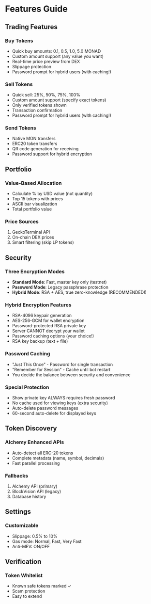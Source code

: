 # Features Guide

## Trading Features

### Buy Tokens
- Quick buy amounts: 0.1, 0.5, 1.0, 5.0 MONAD
- Custom amount support (any value you want)
- Real-time price preview from DEX
- Slippage protection
- Password prompt for hybrid users (with caching!)

### Sell Tokens  
- Quick sell: 25%, 50%, 75%, 100%
- Custom amount support (specify exact tokens)
- Only verified tokens shown
- Transaction confirmation
- Password prompt for hybrid users (with caching!)

### Send Tokens
- Native MON transfers
- ERC20 token transfers
- QR code generation for receiving
- Password support for hybrid encryption

## Portfolio

### Value-Based Allocation
- Calculate % by USD value (not quantity)
- Top 15 tokens with prices
- ASCII bar visualization
- Total portfolio value

### Price Sources
1. GeckoTerminal API
2. On-chain DEX prices
3. Smart filtering (skip LP tokens)

## Security

### Three Encryption Modes
- **Standard Mode**: Fast, master key only (testnet)
- **Password Mode**: Legacy passphrase protection
- **Hybrid Mode**: RSA + AES, true zero-knowledge (RECOMMENDED!)

### Hybrid Encryption Features
- RSA-4096 keypair generation
- AES-256-GCM for wallet encryption
- Password-protected RSA private key
- Server CANNOT decrypt your wallet
- Password caching options (your choice!)
- RSA key backup (text + file)

### Password Caching
- "Just This Once" - Password for single transaction
- "Remember for Session" - Cache until bot restart
- You decide the balance between security and convenience

### Special Protection
- Show private key ALWAYS requires fresh password
- No cache used for viewing keys (extra security)
- Auto-delete password messages
- 60-second auto-delete for displayed keys

## Token Discovery

### Alchemy Enhanced APIs
- Auto-detect all ERC-20 tokens
- Complete metadata (name, symbol, decimals)
- Fast parallel processing

### Fallbacks
1. Alchemy API (primary)
2. BlockVision API (legacy)
3. Database history

## Settings

### Customizable
- Slippage: 0.5% to 10%
- Gas mode: Normal, Fast, Very Fast
- Anti-MEV: ON/OFF

## Verification

### Token Whitelist
- Known safe tokens marked ✓
- Scam protection
- Easy to extend
